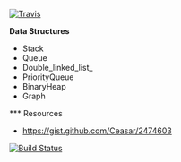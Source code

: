 [![Travis](https://travis-ci.org/im-auld/data_structures.svg)](https://travis-ci.org/im-auld/data_structures.svg)

**Data Structures**

- Stack
- Queue
- Double_linked_list_
- PriorityQueue
- BinaryHeap
- Graph

*** Resources
- https://gist.github.com/Ceasar/2474603

[![Build Status](https://travis-ci.org/eyueld-codefellow/data-structures1.svg?branch=master)](https://travis-ci.org/eyueld-codefellow/data-structures1)
